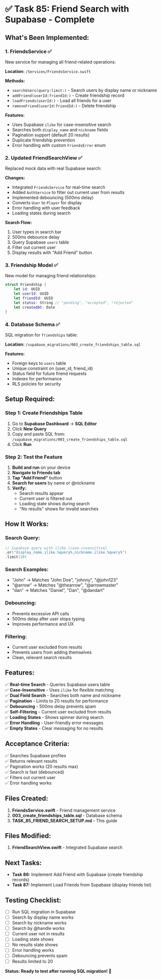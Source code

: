 # ✅ Task 85: Friend Search with Supabase - Complete

## What's Been Implemented:

### 1. **FriendsService** ✅
New service for managing all friend-related operations:

**Location:** `/Services/FriendsService.swift`

**Methods:**
- `searchUsers(query:limit:)` - Search users by display name or nickname
- `addFriend(userId:friendId:)` - Create friendship record
- `loadFriends(userId:)` - Load all friends for a user
- `removeFriend(userId:friendId:)` - Delete friendship

**Features:**
- Uses Supabase `ilike` for case-insensitive search
- Searches both `display_name` and `nickname` fields
- Pagination support (default 20 results)
- Duplicate friendship prevention
- Error handling with custom `FriendsError` enum

### 2. **Updated FriendSearchView** ✅
Replaced mock data with real Supabase search:

**Changes:**
- Integrated `FriendsService` for real-time search
- Added `AuthService` to filter out current user from results
- Implemented debouncing (500ms delay)
- Converts `User` to `Player` for display
- Error handling with user feedback
- Loading states during search

**Search Flow:**
1. User types in search bar
2. 500ms debounce delay
3. Query Supabase `users` table
4. Filter out current user
5. Display results with "Add Friend" button

### 3. **Friendship Model** ✅
New model for managing friend relationships:

```swift
struct Friendship {
    let id: UUID
    let userId: UUID
    let friendId: UUID
    let status: String // "pending", "accepted", "rejected"
    let createdAt: Date
}
```

### 4. **Database Schema** ✅
SQL migration for `friendships` table:

**Location:** `/supabase_migrations/003_create_friendships_table.sql`

**Features:**
- Foreign keys to `users` table
- Unique constraint on (user_id, friend_id)
- Status field for future friend requests
- Indexes for performance
- RLS policies for security

## Setup Required:

### Step 1: Create Friendships Table

1. Go to **Supabase Dashboard** → **SQL Editor**
2. Click **New Query**
3. Copy and paste SQL from: `/supabase_migrations/003_create_friendships_table.sql`
4. Click **Run**

### Step 2: Test the Feature

1. **Build and run** on your device
2. **Navigate to Friends tab**
3. **Tap "Add Friend"** button
4. **Search for users** by name or @nickname
5. **Verify:**
   - Search results appear
   - Current user is filtered out
   - Loading state shows during search
   - "No results" shows for invalid searches

## How It Works:

### Search Query:
```swift
// Supabase query with ilike (case-insensitive)
.or("display_name.ilike.%query%,nickname.ilike.%query%")
.limit(20)
```

### Search Examples:
- "John" → Matches "John Doe", "johnny", "@john123"
- "@arrow" → Matches "@thearrow", "@arrowmaster"
- "dan" → Matches "Daniel", "Dan", "@dandart"

### Debouncing:
- Prevents excessive API calls
- 500ms delay after user stops typing
- Improves performance and UX

### Filtering:
- Current user excluded from results
- Prevents users from adding themselves
- Clean, relevant search results

## Features:

✅ **Real-time Search** - Queries Supabase users table  
✅ **Case-Insensitive** - Uses `ilike` for flexible matching  
✅ **Dual Field Search** - Searches both name and nickname  
✅ **Pagination** - Limits to 20 results for performance  
✅ **Debouncing** - 500ms delay prevents spam  
✅ **Self-Filtering** - Current user excluded from results  
✅ **Loading States** - Shows spinner during search  
✅ **Error Handling** - User-friendly error messages  
✅ **Empty States** - Clear messaging for no results  

## Acceptance Criteria:

✅ Searches Supabase profiles  
✅ Returns relevant results  
✅ Pagination works (20 results max)  
✅ Search is fast (debounced)  
✅ Filters out current user  
✅ Error handling works  

## Files Created:

1. **FriendsService.swift** - Friend management service
2. **003_create_friendships_table.sql** - Database schema
3. **TASK_85_FRIEND_SEARCH_SETUP.md** - This guide

## Files Modified:

1. **FriendSearchView.swift** - Integrated Supabase search

## Next Tasks:

- **Task 86:** Implement Add Friend with Supabase (create friendship records)
- **Task 87:** Implement Load Friends from Supabase (display friends list)

## Testing Checklist:

- [ ] Run SQL migration in Supabase
- [ ] Search by display name works
- [ ] Search by nickname works
- [ ] Search by @handle works
- [ ] Current user not in results
- [ ] Loading state shows
- [ ] No results state shows
- [ ] Error handling works
- [ ] Debouncing prevents spam
- [ ] Results limited to 20

**Status: Ready to test after running SQL migration! 🚀**
